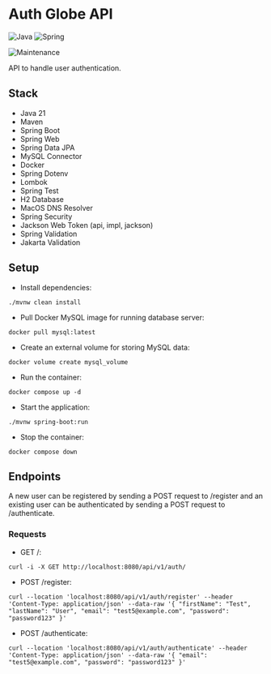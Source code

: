 # Auth Globe API

![Java](https://img.shields.io/badge/java-%23ED8B00.svg?style=for-the-badge&logo=openjdk&logoColor=white) ![Spring](https://img.shields.io/badge/spring-%236DB33F.svg?style=for-the-badge&logo=spring&logoColor=white)

![Maintenance](https://img.shields.io/badge/Maintained%3F-yes-green.svg)

API to handle user authentication.

## Stack

- Java 21
- Maven
- Spring Boot
- Spring Web
- Spring Data JPA
- MySQL Connector
- Docker
- Spring Dotenv
- Lombok
- Spring Test
- H2 Database
- MacOS DNS Resolver
- Spring Security
- Jackson Web Token (api, impl, jackson)
- Spring Validation
- Jakarta Validation

## Setup

- Install dependencies:

```
./mvnw clean install
```

- Pull Docker MySQL image for running database server:

```
docker pull mysql:latest
```

- Create an external volume for storing MySQL data:

```
docker volume create mysql_volume
```

- Run the container:

```
docker compose up -d
```

- Start the application:

```
./mvnw spring-boot:run
```

- Stop the container:

```
docker compose down
```

## Endpoints

A new user can be registered by sending a POST request to /register and an existing user can be authenticated by sending a POST request to /authenticate.

### Requests

- GET /:

```
curl -i -X GET http://localhost:8080/api/v1/auth/
```

- POST /register:

```
curl --location 'localhost:8080/api/v1/auth/register' --header 'Content-Type: application/json' --data-raw '{ "firstName": "Test", "lastName": "User", "email": "test5@example.com", "password": "password123" }'
```

- POST /authenticate:

```
curl --location 'localhost:8080/api/v1/auth/authenticate' --header 'Content-Type: application/json' --data-raw '{ "email": "test5@example.com", "password": "password123" }'
```
